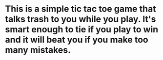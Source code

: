 # This is a simple tic tac toe game that talks trash to you while you play. It's smart enough to tie if you play to win and it will beat you if you make too many mistakes.

